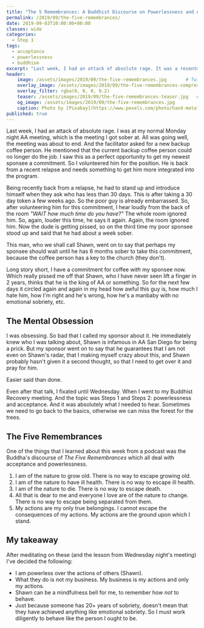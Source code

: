 ```yaml
---
title: "The 5 Remembrances: A Buddhist Discourse on Powerlessness and Acceptance"
permalink: /2019/09/the-five-remembrances/
date: 2019-09-03T10:00:00+00:00
classes: wide
categories:
  - Step 1
tags:
  - acceptance
  - powerlessness
  - buddhism
excerpt: "Last week, I had an attack of absolute rage. It was a resentment brought on by my failure to realize my powerlessness over people, places and things."
header:
    image: /assets/images/2019/09/the-five-remembrances.jpg       # Twitter (use 'overlay_image')
    overlay_image: /assets/images/2019/09/the-five-remembrances-compressed.jpg  # Article header at 2048x768
    overlay_filter: rgba(0, 0, 0, 0.2)
    teaser: /assets/images/2019/09/the-five-remembrances-teaser.jpg   # Shrink image to 575x216
    og_image: /assets/images/2019/09/the-five-remembrances.jpg
    caption: Photo by [Pixabay](https://www.pexels.com/photo/hand-metal-music-musician-33779/) from Pexels
published: true
---
```


Last week, I had an attack of absolute rage. I was at my normal Monday night AA meeting, which is the meeting I got sober at. All was going well, the meeting was about to end. And the facilitator asked for a new backup coffee person. He mentioned that the current backup coffee person could no longer do the job. I saw this as a perfect opportunity to get my newest sponsee a commitment. So I volunteered him for the position. He is back from a recent relapse and needs something to get him more integrated into the program.

Being recently back from a relapse, he had to stand up and introduce himself when they ask who has less than 30 days. This is after taking a 30 day token a few weeks ago. So the poor guy is already embarrassed. So, after volunteering him for this commitment, I hear loudly from the back of the room *"WAIT how much time do you have?"* The whole room ignored him. So, again, louder this time, he says it again. Again, the room ignored him. Now the dude is getting pissed, so on the third time my poor sponsee stood up and said that he had about a week sober.

This man, who we shall call Shawn, went on to say that perhaps my sponsee should wait until he has 6 months sober to take this commitment, because the coffee person has a key to the church (they don't). 

Long story short, I have a commitment for coffee *with* my sponsee now. Which really pissed me off that Shawn, who I have never seen lift a finger in 2 years, thinks that he is the king of AA or something. So for the next few days it circled again and again in my head how awful this guy is, how much I hate him, how I'm right and he's wrong, how he's a manbaby with no emotional sobriety, etc.

## The Mental Obsession

I was obsessing. So bad that I called my sponsor about it. He immediately knew who I was talking about, Shawn is infamous in AA San Diego for being a prick. But my sponsor went on to say that he guarantees that I am not even on Shawn's radar, that I making myself crazy about this, and Shawn probably hasn't given it a second thought, so that I need to get over it and pray for him.

Easier said than done. 

Even after that talk, I fixated until Wednesday. When I went to my Buddhist Recovery meeting. And the topic was Steps 1 and Steps 2: powerlessness and acceptance. And it was absolutely what I needed to hear. Sometimes we need to go back to the basics, otherwise we can miss the forest for the trees.

## The Five Remembrances

One of the things that I learned about this week from a podcast was the Buddha's discourse of *The Five Remembrances* which all deal with acceptance and powerlessness. 

1. I am of the nature to grow old. There is no way to escape growing old.
2. I am of the nature to have ill health. There is no way to escape ill health.
3. I am of the nature to die. There is no way to escape death.
4. All that is dear to me and everyone I love are of the nature to change. There is no way to escape being separated from them.
5. My actions are my only true belongings. I cannot escape the consequences of my actions. My actions are the ground upon which I stand.

## My takeaway

After meditating on these (and the lesson from Wednesday night's meeting) I've decided the following:

* I am powerless over the actions of others (Shawn).
* What they do is not my business. My business is my actions and only my actions.
* Shawn can be a mindfulness bell for me, to remember how *not* to behave.
* Just because someone has 20+ years of sobriety, doesn't mean that they have achieved anything like emotional sobriety. So I must work diligently to behave like the person I ought to be.